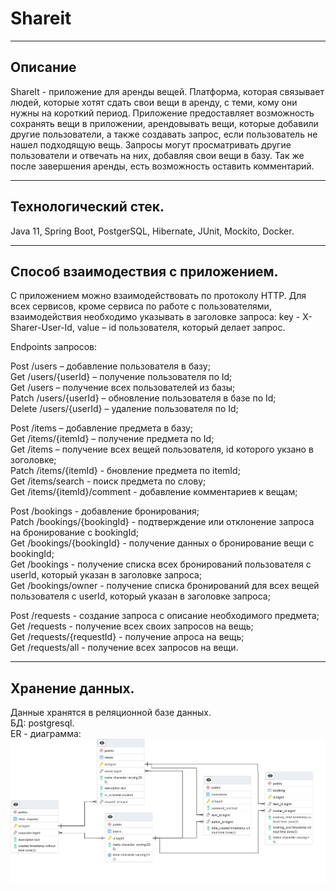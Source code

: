 # Shareit
____
## Описание
ShareIt - приложение для аренды вещей. Платформа, которая связывает людей, которые хотят сдать свои вещи в аренду, с теми, кому они нужны на короткий период. Приложение предоставляет возможность сохранять вещи в приложении, арендовывать вещи, которые добавили другие пользователи, а также создавать запрос, если пользователь не нашел подходящую вещь. Запросы могут просматривать другие пользователи и отвечать на них, добавляя свои вещи в базу. Так же после завершения аренды, есть возможность оставить комментарий.
____
## Технологический стек.
Java 11, Spring Boot, PostgerSQL, Hibernate, JUnit, Mockito, Docker.
____
## Способ взаимодествия с приложением. 
С приложением можно взаимодействовать по протоколу HTTP. Для всех сервисов, кроме сервиса по работе с пользователями, взаимодействия 
необходимо указывать в заголовке запроса: key - X-Sharer-User-Id, value – id пользователя, который делает запрос.

Endpoints запросов:

Post /users – добавление пользователя в базу;  
Get /users/{userId} – получение пользователя по Id;  
Get /users – получение всех пользователей из базы;  
Patch /users/{userId} – обновление пользователя в базе по Id;  
Delete /users/{userId} – удаление пользователя по Id;

Post /items – добавление предмета в базу;  
Get /items/{itemId} – получение предмета по Id;  
Get /items – получение всех вещей пользователя, id которого укзано в зоголовке;  
Patch /items/{itemId} - бновление предмета по itemId;  
Get /items/search - поиск предмета по слову;  
Get /items/{itemId}/comment - добавление комментариев к вещам;  

Post /bookings - добавление бронирования;  
Patch /bookings/{bookingId} - подтверждение или отклонение запроса на бронирование c bookingId;  
Get /bookings/{bookingId} - получение данных о бронирование вещи с bookingId;   
Get /bookings - получение списка всех бронирований пользователя с userId, который указан в заголовке запроса;  
Get /bookings/owner - получение списка бронирований для всех вещей пользователя с userId, который указан в заголовке запроса;  

Post /requests - создание запроса с описание необходимого предмета;  
Get /requests - получение всех своих запросов на вещь;  
Get /requests/{requestId} - получение апроса на вещь;  
Get /requests/all - получение всех запросов на вещи.
____
## Хранение данных.
Данные хранятся в реляционной базе данных.  
БД: postgresql.  
ER - диаграмма:
![img.png](img.png)
